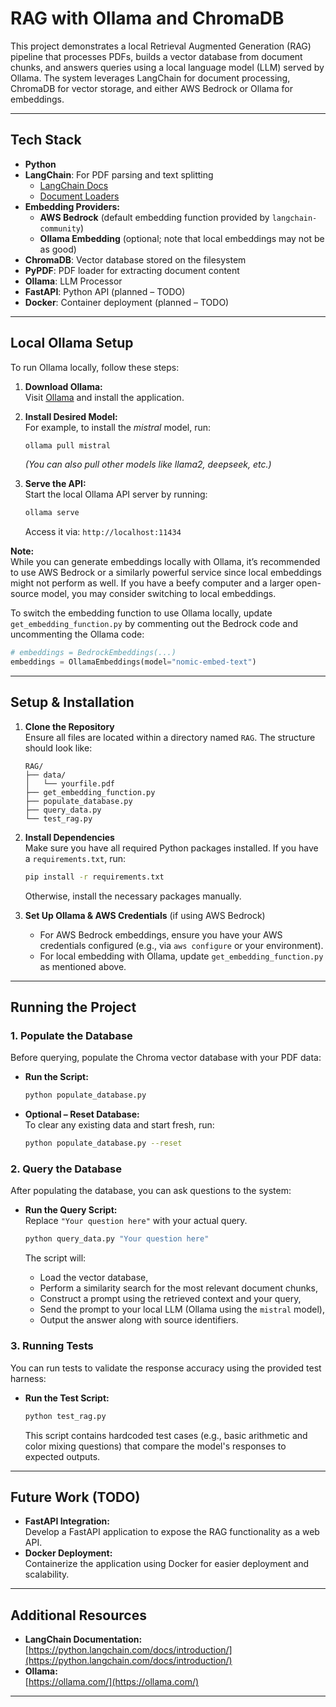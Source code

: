 
# RAG with Ollama and ChromaDB

This project demonstrates a local Retrieval Augmented Generation (RAG) pipeline that processes PDFs, builds a vector database from document chunks, and answers queries using a local language model (LLM) served by Ollama. The system leverages LangChain for document processing, ChromaDB for vector storage, and either AWS Bedrock or Ollama for embeddings.

---

## Tech Stack

- **Python**
- **LangChain**: For PDF parsing and text splitting  
  - [LangChain Docs](https://python.langchain.com/docs/introduction/)
  - [Document Loaders](https://python.langchain.com/docs/integrations/document_loaders/)
- **Embedding Providers:**
  - **AWS Bedrock** (default embedding function provided by `langchain-community`)
  - **Ollama Embedding** (optional; note that local embeddings may not be as good)
- **ChromaDB**: Vector database stored on the filesystem
- **PyPDF**: PDF loader for extracting document content
- **Ollama**: LLM Processor
- **FastAPI**: Python API (planned – TODO)
- **Docker**: Container deployment (planned – TODO)

---

## Local Ollama Setup

To run Ollama locally, follow these steps:

1. **Download Ollama:**  
   Visit [Ollama](https://ollama.com/) and install the application.

2. **Install Desired Model:**  
   For example, to install the *mistral* model, run:
   ```bash
   ollama pull mistral
   ```
   *(You can also pull other models like llama2, deepseek, etc.)*

3. **Serve the API:**  
   Start the local Ollama API server by running:
   ```bash
   ollama serve
   ```
   Access it via: `http://localhost:11434`

**Note:**  
While you can generate embeddings locally with Ollama, it’s recommended to use AWS Bedrock or a similarly powerful service since local embeddings might not perform as well. If you have a beefy computer and a larger open-source model, you may consider switching to local embeddings.

To switch the embedding function to use Ollama locally, update `get_embedding_function.py` by commenting out the Bedrock code and uncommenting the Ollama code:
```python
# embeddings = BedrockEmbeddings(...)
embeddings = OllamaEmbeddings(model="nomic-embed-text")
```

---

## Setup & Installation

1. **Clone the Repository**  
   Ensure all files are located within a directory named `RAG`. The structure should look like:
   ```
   RAG/
   ├── data/
   │   └── yourfile.pdf
   ├── get_embedding_function.py
   ├── populate_database.py
   ├── query_data.py
   └── test_rag.py
   ```

2. **Install Dependencies**  
   Make sure you have all required Python packages installed. If you have a `requirements.txt`, run:
   ```bash
   pip install -r requirements.txt
   ```
   Otherwise, install the necessary packages manually.

3. **Set Up Ollama & AWS Credentials** (if using AWS Bedrock)  
   - For AWS Bedrock embeddings, ensure you have your AWS credentials configured (e.g., via `aws configure` or your environment).
   - For local embedding with Ollama, update `get_embedding_function.py` as mentioned above.

---

## Running the Project

### 1. Populate the Database

Before querying, populate the Chroma vector database with your PDF data:

- **Run the Script:**
  ```bash
  python populate_database.py
  ```
- **Optional – Reset Database:**  
  To clear any existing data and start fresh, run:
  ```bash
  python populate_database.py --reset
  ```

### 2. Query the Database

After populating the database, you can ask questions to the system:

- **Run the Query Script:**  
  Replace `"Your question here"` with your actual query.
  ```bash
  python query_data.py "Your question here"
  ```

  The script will:
  - Load the vector database,
  - Perform a similarity search for the most relevant document chunks,
  - Construct a prompt using the retrieved context and your query,
  - Send the prompt to your local LLM (Ollama using the `mistral` model),
  - Output the answer along with source identifiers.

### 3. Running Tests

You can run tests to validate the response accuracy using the provided test harness:

- **Run the Test Script:**
  ```bash
  python test_rag.py
  ```

  This script contains hardcoded test cases (e.g., basic arithmetic and color mixing questions) that compare the model's responses to expected outputs.

---

## Future Work (TODO)

- **FastAPI Integration:**  
  Develop a FastAPI application to expose the RAG functionality as a web API.
- **Docker Deployment:**  
  Containerize the application using Docker for easier deployment and scalability.

---

## Additional Resources

- **LangChain Documentation:**  
  [https://python.langchain.com/docs/introduction/](https://python.langchain.com/docs/introduction/)
- **Ollama:**  
  [https://ollama.com/](https://ollama.com/)

---